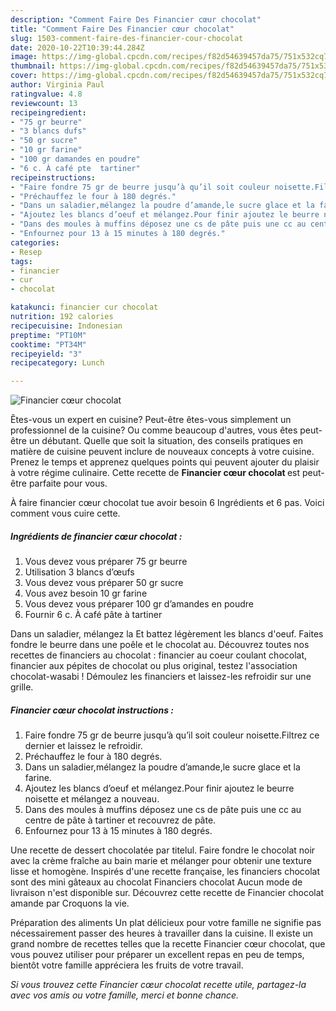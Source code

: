 ```yaml
---
description: "Comment Faire Des Financier cœur chocolat"
title: "Comment Faire Des Financier cœur chocolat"
slug: 1503-comment-faire-des-financier-cour-chocolat
date: 2020-10-22T10:39:44.284Z
image: https://img-global.cpcdn.com/recipes/f82d54639457da75/751x532cq70/financier-coeur-chocolat-photo-principale-de-la-recette.jpg
thumbnail: https://img-global.cpcdn.com/recipes/f82d54639457da75/751x532cq70/financier-coeur-chocolat-photo-principale-de-la-recette.jpg
cover: https://img-global.cpcdn.com/recipes/f82d54639457da75/751x532cq70/financier-coeur-chocolat-photo-principale-de-la-recette.jpg
author: Virginia Paul
ratingvalue: 4.8
reviewcount: 13
recipeingredient:
- "75 gr beurre"
- "3 blancs dufs"
- "50 gr sucre"
- "10 gr farine"
- "100 gr damandes en poudre"
- "6 c. À café pte  tartiner"
recipeinstructions:
- "Faire fondre 75 gr de beurre jusqu’à qu’il soit couleur noisette.Filtrez ce dernier et laissez le refroidir."
- "Préchauffez le four à 180 degrés."
- "Dans un saladier,mélangez la poudre d’amande,le sucre glace et la farine."
- "Ajoutez les blancs d’oeuf et mélangez.Pour finir ajoutez le beurre noisette et mélangez a nouveau."
- "Dans des moules à muffins déposez une cs de pâte puis une cc au centre de pâte à tartiner et recouvrez de pâte."
- "Enfournez pour 13 à 15 minutes à 180 degrés."
categories:
- Resep
tags:
- financier
- cur
- chocolat

katakunci: financier cur chocolat 
nutrition: 192 calories
recipecuisine: Indonesian
preptime: "PT10M"
cooktime: "PT34M"
recipeyield: "3"
recipecategory: Lunch

---
```



![Financier cœur chocolat](https://img-global.cpcdn.com/recipes/f82d54639457da75/751x532cq70/financier-coeur-chocolat-photo-principale-de-la-recette.jpg)

Êtes-vous un expert en cuisine? Peut-être êtes-vous simplement un professionnel de la cuisine? Ou comme beaucoup d'autres, vous êtes peut-être un débutant. Quelle que soit la situation, des conseils pratiques en matière de cuisine peuvent inclure de nouveaux concepts à votre cuisine. Prenez le temps et apprenez quelques points qui peuvent ajouter du plaisir à votre régime culinaire. Cette recette de <strong> Financier cœur chocolat </strong> est peut-être parfaite pour vous.

<!--inarticleads1-->

À faire financier cœur chocolat tue avoir besoin 6 Ingrédients et 6 pas. Voici comment vous cuire cette.

##### Ingrédients de financier cœur chocolat :

1. Vous devez vous préparer 75 gr beurre
1. Utilisation 3 blancs d’œufs
1. Vous devez vous préparer 50 gr sucre
1. Vous avez besoin 10 gr farine
1. Vous devez vous préparer 100 gr d’amandes en poudre
1. Fournir 6 c. À café pâte à tartiner


Dans un saladier, mélangez la Et battez légèrement les blancs d&#39;oeuf. Faites fondre le beurre dans une poêle et le chocolat au. Découvrez toutes nos recettes de financiers au chocolat : financier au coeur coulant chocolat, financier aux pépites de chocolat ou plus original, testez l&#39;association chocolat-wasabi ! Démoulez les financiers et laissez-les refroidir sur une grille. 

<!--inarticleads2-->

##### Financier cœur chocolat instructions :

1. Faire fondre 75 gr de beurre jusqu’à qu’il soit couleur noisette.Filtrez ce dernier et laissez le refroidir.
1. Préchauffez le four à 180 degrés.
1. Dans un saladier,mélangez la poudre d’amande,le sucre glace et la farine.
1. Ajoutez les blancs d’oeuf et mélangez.Pour finir ajoutez le beurre noisette et mélangez a nouveau.
1. Dans des moules à muffins déposez une cs de pâte puis une cc au centre de pâte à tartiner et recouvrez de pâte.
1. Enfournez pour 13 à 15 minutes à 180 degrés.


Une recette de dessert chocolatée par titelul. Faire fondre le chocolat noir avec la crème fraîche au bain marie et mélanger pour obtenir une texture lisse et homogène. Inspirés d&#39;une recette française, les financiers chocolat sont des mini gâteaux au chocolat Financiers chocolat Aucun mode de livraison n&#39;est disponible sur. Découvrez cette recette de Financier chocolat amande par Croquons la vie. 

<!--inarticleads1-->

<p>
Préparation des aliments Un plat délicieux pour votre famille ne signifie pas nécessairement passer des heures à travailler dans la cuisine. Il existe un grand nombre de recettes telles que la recette Financier cœur chocolat, que vous pouvez utiliser pour préparer un excellent repas en peu de temps, bientôt votre famille appréciera les fruits de votre travail.
</p>

<p>
<i>Si vous trouvez cette Financier cœur chocolat recette utile, partagez-la avec vos amis ou votre famille, merci et bonne chance.</i>
</p>
